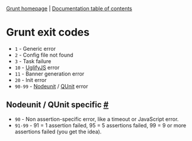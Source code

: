 [Grunt homepage](https://github.com/cowboy/grunt) | [Documentation table of contents](toc.md)

# Grunt exit codes

* `1` - Generic error
* `2` - Config file not found
* `3` - Task failure
* `10` - [UglifyJS](https://github.com/mishoo/UglifyJS) error
* `11` - Banner generation error
* `20` - Init error
* `90-99` - [Nodeunit](https://github.com/caolan/nodeunit) / [QUnit](http://docs.jquery.com/QUnit) error

## Nodeunit / QUnit specific <a name="nodeunit-qunit-specific" href="#nodeunit-qunit-specific" title="Link to this section">#</a>

* `90` - Non assertion-specific error, like a timeout or JavaScript error.
* `91-99` - 91 = 1 assertion failed, 95 = 5 assertions failed, 99 = 9 or more assertions failed (you get the idea).
